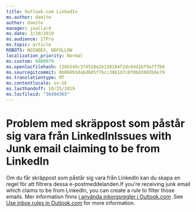 ```yaml
---
title: Outlook.com LinkedIn
ms.author: daeite
author: daeite
manager: joallard
ms.date: 3/20/2019
ms.audience: ITPro
ms.topic: article
ROBOTS: NOINDEX, NOFOLLOW
localization_priority: Normal
ms.custom: 8000079
ms.openlocfilehash: 136b349c374518e2b130184f2dc64d1bf9a7f7b0
ms.sourcegitcommit: 0b06093dabd685f76cc39b1d7c0f8b03883b6e79
ms.translationtype: MT
ms.contentlocale: sv-SE
ms.lasthandoff: 10/25/2019
ms.locfileid: "36494365"
---
```

# <a name="issues-with-junk-email-claiming-to-be-from-linkedin"></a><span data-ttu-id="ddb81-102">Problem med skräppost som påstår sig vara från LinkedIn</span><span class="sxs-lookup"><span data-stu-id="ddb81-102">Issues with Junk email claiming to be from LinkedIn</span></span>

<span data-ttu-id="ddb81-103">Om du får skräppost som påstår sig vara från LinkedIn kan du skapa en regel för att filtrera dessa e-postmeddelanden.</span><span class="sxs-lookup"><span data-stu-id="ddb81-103">If you're receiving junk email which claims to be from LinkedIn, you can create a rule to filter those emails.</span></span>
<span data-ttu-id="ddb81-104">Mer information finns [i använda inkorgsregler i Outlook.com](https://aka.ms/OutlookComInboxRules) .</span><span class="sxs-lookup"><span data-stu-id="ddb81-104">See [Use inbox rules in Outlook.com](https://aka.ms/OutlookComInboxRules) for more information.</span></span>


